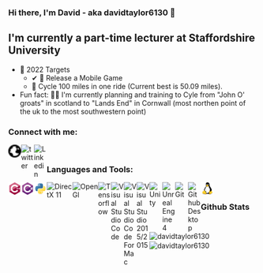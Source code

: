 
### Hi there, I'm David - aka davidtaylor6130 👋

## I'm currently a part-time lecturer at Staffordshire University
* 🎯 2022 Targets
  * ✔ 📱 Release a Mobile Game
  * 🚴 Cycle 100 miles in one ride (Current best is 50.09 miles).
* Fun fact: 🚵🏽 I'm currently planning and training to Cyle from "John O' groats" in scotland to "Lands End" in Cornwall (most northen point of the uk to the most southwestern point)

### Connect with me:
[<img align="left" alt="davidtaylor6130.github.io" width="26px" src="https://raw.githubusercontent.com/iconic/open-iconic/master/svg/globe.svg" />][website]
[<img align="left" alt="twitter" width="26px" src="https://cdn.jsdelivr.net/npm/simple-icons@v3/icons/twitter.svg" />][twitter]
[<img align="left" alt="Linkedin" width="26px" src="https://cdn.jsdelivr.net/npm/simple-icons@v3/icons/linkedin.svg" />][Linkedin]

<br />

### Languages and Tools:

[<img  align="left"  alt="C++"  width="26px"  src="https://raw.githubusercontent.com/devicons/devicon/master/icons/cplusplus/cplusplus-original.svg"/>][C++]
[<img  align="left"  alt="C#"  width="26px"  src="https://raw.githubusercontent.com/devicons/devicon/master/icons/csharp/csharp-original.svg"  />][C#]
[<img  align="left"  alt="Python"  width="26px"  src="https://raw.githubusercontent.com/devicons/devicon/master/icons/python/python-original.svg"  />][Python]
[<img  align="left"  alt="DirectX 11"  width="52px"  src="https://logodix.com/logo/2187466.png"  />][DirectX11]
[<img  align="left"  alt="OpenGl"  width="52px"  src="https://logodix.com/logo/2190665.jpg"  />][OpenGl]
[<img  align="left"  alt="Tensorflow"  width="26px"  src="https://www.vectorlogo.zone/logos/tensorflow/tensorflow-icon.svg"  />][Tensorflow]

[<img  align="left"  alt="Visual Studio Code"  width="26px"  src="https://code.visualstudio.com/assets/images/code-stable.png"  />][VsCode]
[<img  align="left"  alt="Visual Studio Code For Mac"  width="26px"  src="https://visualstudio.microsoft.com/wp-content/uploads/2019/05/VSMac2019_32px.svg"  />][VsCode]
[<img  align="left"  alt="Visual Studio 2015/2015"  width="26px"  src="https://visualstudio.microsoft.com/wp-content/uploads/2019/06/BrandVisualStudioWin2019-3.svg"  />][Vs2019]
[<img  align="left"  alt="Unity"  width="26px"  src="https://www.vectorlogo.zone/logos/unity3d/unity3d-icon.svg"  />][Unity]
[<img  align="left"  alt="Unreal Engine 4"  width="26px"  src="https://raw.githubusercontent.com/kenangundogan/fontisto/036b7eca71aab1bef8e6a0518f7329f13ed62f6b/icons/svg/brand/unreal-engine.svg"  />][UE4]

[<img  align="left"  alt="Git"  width="26px"  src="https://www.vectorlogo.zone/logos/git-scm/git-scm-icon.svg"  />][Git]
[<img  align="left"  alt="Github Desktop"  width="26px"  src="https://github.githubassets.com/images/modules/logos_page/GitHub-Mark.png"  />][GithubDesktop]
[<img  align="left"  alt="Linux"  width="26px"  src="https://raw.githubusercontent.com/devicons/devicon/master/icons/linux/linux-original.svg"  />][Linux]

[website]: https://davidtaylor6130.github.io/
[twitter]: https://twitter.com/DavidTaylor6130
[Linkedin]: https://www.linkedin.com/in/davidtaylor6130/
[C++]: https://www.w3schools.com/CPP/default.asp
[C#]: https://docs.microsoft.com/en-us/dotnet/csharp/
[Python]: https://www.python.org/
[DirectX11]: https://en.wikipedia.org/wiki/DirectX#DirectX_11
[OpenGl]: https://www.opengl.org//
[Tensorflow]: https://www.tensorflow.org/
[VsCode]: https://code.visualstudio.com/
[Vs2019]: https://visualstudio.microsoft.com/vs/
[VsForMac]: https://visualstudio.microsoft.com/vs/mac/
[Unity]: https://unity.com/
[UE4]: https://www.unrealengine.com/en-US/
[Git]: https://git-scm.com/
[GithubDesktop]: https://desktop.github.com/
[Linux]: https://ubuntu.com/

<br />

### Github Stats
<p><img align="left" src="https://github-readme-stats.vercel.app/api/top-langs?username=davidtaylor6130&show_icons=true&locale=en&layout=compact" alt="davidtaylor6130" /></p>
<p>&nbsp;<img align="center" src="https://github-readme-stats.vercel.app/api?username=davidtaylor6130&show_icons=true&locale=en" alt="davidtaylor6130" /></p>
